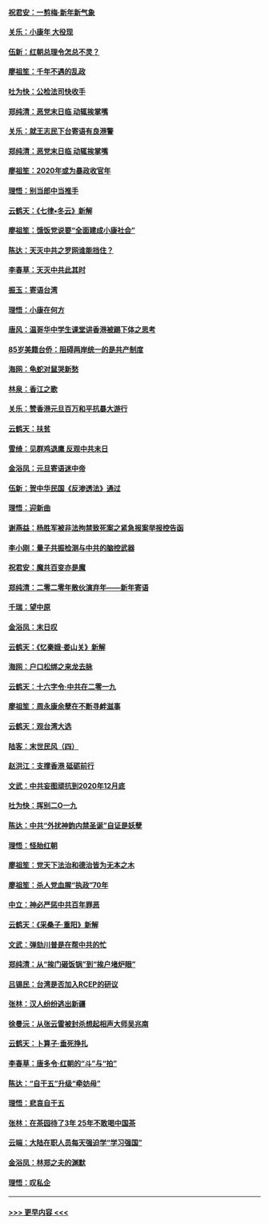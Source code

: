 #### [祝君安：一剪梅‧新年新气象](../pages/nsc993/n11776340.md?t=01090944) 
#### [关乐：小康年 大役现](../pages/nsc993/n11774213.md?t=01090944) 
#### [伍新：红朝总理令怎总不灵？](../pages/nsc993/n11770813.md?t=01090944) 
#### [廖祖笙：千年不遇的乱政](../pages/nsc993/n11770373.md?t=01090944) 
#### [吐为快：公检法司快收手](../pages/nsc993/n11770359.md?t=01090944) 
#### [郑纯清：恶党末日临 动辄挨掌嘴](../pages/nsc993/n11769912.md?t=01090944) 
#### [关乐：就王志民下台寄语有良港警](../pages/nsc993/n11769903.md?t=01090944) 
#### [郑纯清：恶党末日临 动辄挨掌嘴](../pages/nsc993/n11769356.md?t=01090944) 
#### [廖祖笙：2020年或为暴政收官年](../pages/nsc993/n11768216.md?t=01090944) 
#### [理悟：别当郎中当推手](../pages/nsc993/n11768243.md?t=01090944) 
#### [云鹤天：《七律▪冬云》新解](../pages/nsc993/n11768204.md?t=01090944) 
#### [廖祖笙：饿饭党说要“全面建成小康社会”](../pages/nsc993/n11767482.md?t=01090944) 
#### [陈达：天灭中共之罗网谁能挡住？](../pages/nsc993/n11767465.md?t=01090944) 
#### [李春草：天灭中共此其时](../pages/nsc993/n11767452.md?t=01090944) 
#### [振玉：寄语台湾](../pages/nsc993/n11767432.md?t=01090944) 
#### [理悟：小康在何方](../pages/nsc993/n11767394.md?t=01090944) 
#### [唐风：温哥华中学生课堂讲香港被踢下体之思考](../pages/nsc993/n11766848.md?t=01090944) 
#### [85岁美籍台侨：阻碍两岸统一的是共产制度](../pages/nsc993/n11765043.md?t=01090944) 
#### [海网：龟蛇对鼠哭新愁](../pages/nsc993/n11764895.md?t=01090944) 
#### [林泉：香江之歌](../pages/nsc993/n11764415.md?t=01090944) 
#### [关乐：赞香港元旦百万和平抗暴大游行](../pages/nsc993/n11764382.md?t=01090944) 
#### [云鹤天：扶贫](../pages/nsc993/n11764245.md?t=01090944) 
#### [雪绮：见群鸡退鹰  反观中共末日](../pages/nsc993/n11762112.md?t=01090944) 
#### [金浴凤：元旦寄语迷中帝](../pages/nsc993/n11761788.md?t=01090944) 
#### [伍新：贺中华民国《反渗透法》通过](../pages/nsc993/n11761994.md?t=01090944) 
#### [理悟：迎新曲](../pages/nsc993/n11761152.md?t=01090944) 
#### [谢燕益：杨胜军被非法拘禁致死案之紧急报案举报控告函](../pages/nsc993/n11756134.md?t=01090944) 
#### [李小刚：量子共振检测与中共的脑控武器](../pages/nsc993/n11754518.md?t=01090944) 
#### [祝君安：魔共百变亦是魔](../pages/nsc993/n11754469.md?t=01090944) 
#### [郑纯清：二零二零年散伙演弃年——新年寄语](../pages/nsc993/n11754195.md?t=01090944) 
#### [千瑞：望中原](../pages/nsc993/n11754159.md?t=01090944) 
#### [金浴凤：末日叹](../pages/nsc993/n11752359.md?t=01090944) 
#### [云鹤天：《忆秦娥‧娄山关》新解](../pages/nsc993/n11752348.md?t=01090944) 
#### [海网：户口松绑之来龙去脉](../pages/nsc993/n11752328.md?t=01090944) 
#### [云鹤天：十六字令‧中共在二零一九](../pages/nsc993/n11752305.md?t=01090944) 
#### [廖祖笙：周永康余孽在不断寻衅滋事](../pages/nsc993/n11751013.md?t=01090944) 
#### [云鹤天：观台湾大选](../pages/nsc993/n11751007.md?t=01090944) 
#### [陆客：末世民风（四）](../pages/nsc993/n11749203.md?t=01090944) 
#### [赵洪江：支撑香港 砥砺前行](../pages/nsc993/n11748482.md?t=01090944) 
#### [文武：中共妄图顽抗到2020年12月底](../pages/nsc993/n11748446.md?t=01090944) 
#### [吐为快：挥别二O一九](../pages/nsc993/n11748411.md?t=01090944) 
#### [陈达：中共“外扰神韵内禁圣诞”自证是妖孽](../pages/nsc993/n11748226.md?t=01090944) 
#### [理悟：怪胎红朝](../pages/nsc993/n11748206.md?t=01090944) 
#### [廖祖笙：党天下法治和德治皆为无本之木](../pages/nsc993/n11748135.md?t=01090944) 
#### [廖祖笙：杀人党血腥“执政”70年](../pages/nsc993/n11745144.md?t=01090944) 
#### [中立：神必严惩中共百年罪恶](../pages/nsc993/n11744970.md?t=01090944) 
#### [云鹤天：《采桑子‧重阳》新解](../pages/nsc993/n11744948.md?t=01090944) 
#### [文武：弹劾川普是在帮中共的忙](../pages/nsc993/n11744758.md?t=01090944) 
#### [郑纯清：从“挨门砸饭锅”到“挨户堵炉眼”](../pages/nsc993/n11744745.md?t=01090944) 
#### [吕锡民：台湾是否加入RCEP的研议](../pages/nsc993/n11744701.md?t=01090944) 
#### [张林：汉人纷纷逃出新疆](../pages/nsc993/n11743530.md?t=01090944) 
#### [徐曼沅：从张云雷被封杀想起相声大师吴兆南](../pages/nsc993/n11741816.md?t=01090944) 
#### [云鹤天：卜算子‧垂死挣扎](../pages/nsc993/n11739956.md?t=01090944) 
#### [李春草：唐多令‧红朝的“斗”与“拍”](../pages/nsc993/n11739830.md?t=01090944) 
#### [陈达：“自干五”升级“牵妨母”](../pages/nsc993/n11739724.md?t=01090944) 
#### [理悟：悲哀自干五](../pages/nsc993/n11739547.md?t=01090944) 
#### [张林：在茶园待了3年 25年不敢喝中国茶](../pages/nsc993/n11739240.md?t=01090944) 
#### [云端：大陆在职人员每天强迫学“学习强国”](../pages/nsc993/n11738735.md?t=01090944) 
#### [金浴凤：林郑之夫的渊默](../pages/nsc993/n11737735.md?t=01090944) 
#### [理悟：叹私企](../pages/nsc993/n11737715.md?t=01090944) 

----
#### [ >>> 更早内容 <<< ](../indexes/nsc993-earlier.md)
